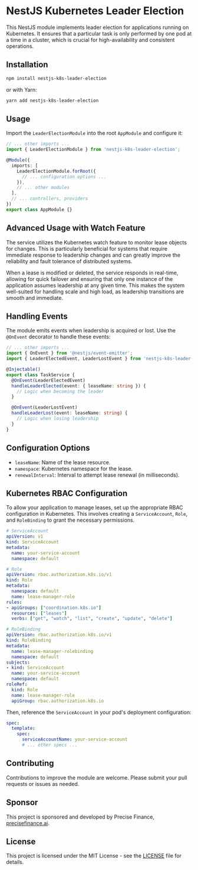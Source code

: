 # NestJS Kubernetes Leader Election

This NestJS module implements leader election for applications running on Kubernetes. It ensures that a particular task is only performed by one pod at a time in a cluster, which is crucial for high-availability and consistent operations.

## Installation

```bash
npm install nestjs-k8s-leader-election
```

or with Yarn:

```bash
yarn add nestjs-k8s-leader-election
```

## Usage

Import the `LeaderElectionModule` into the root `AppModule` and configure it:

```typescript
// ... other imports ...
import { LeaderElectionModule } from 'nestjs-k8s-leader-election';

@Module({
  imports: [
    LeaderElectionModule.forRoot({
      // ... configuration options ...
    }),
    // ... other modules
  ],
  // ... controllers, providers
})
export class AppModule {}
```

## Advanced Usage with Watch Feature

The service utilizes the Kubernetes watch feature to monitor lease objects for changes. This is particularly beneficial for systems that require immediate response to leadership changes and can greatly improve the reliability and fault tolerance of distributed systems.

When a lease is modified or deleted, the service responds in real-time, allowing for quick failover and ensuring that only one instance of the application assumes leadership at any given time. This makes the system well-suited for handling scale and high load, as leadership transitions are smooth and immediate.

## Handling Events

The module emits events when leadership is acquired or lost. Use the `@OnEvent` decorator to handle these events:

```typescript
// ... other imports ...
import { OnEvent } from '@nestjs/event-emitter';
import { LeaderElectedEvent, LeaderLostEvent } from 'nestjs-k8s-leader-election';

@Injectable()
export class TaskService {
  @OnEvent(LeaderElectedEvent)
  handleLeaderElected(event: { leaseName: string }) {
    // Logic when becoming the leader
  }

  @OnEvent(LeaderLostEvent)
  handleLeaderLost(event: leaseName: string) {
    // Logic when losing leadership
  }
}
```

## Configuration Options

- `leaseName`: Name of the lease resource.
- `namespace`: Kubernetes namespace for the lease.
- `renewalInterval`: Interval to attempt lease renewal (in milliseconds).

## Kubernetes RBAC Configuration

To allow your application to manage leases, set up the appropriate RBAC configuration in Kubernetes. This involves creating a `ServiceAccount`, `Role`, and `RoleBinding` to grant the necessary permissions.

```yaml
# ServiceAccount
apiVersion: v1
kind: ServiceAccount
metadata:
  name: your-service-account
  namespace: default

# Role
apiVersion: rbac.authorization.k8s.io/v1
kind: Role
metadata:
  namespace: default
  name: lease-manager-role
rules:
- apiGroups: ["coordination.k8s.io"]
  resources: ["leases"]
  verbs: ["get", "watch", "list", "create", "update", "delete"]

# RoleBinding
apiVersion: rbac.authorization.k8s.io/v1
kind: RoleBinding
metadata:
  name: lease-manager-rolebinding
  namespace: default
subjects:
- kind: ServiceAccount
  name: your-service-account
  namespace: default
roleRef:
  kind: Role
  name: lease-manager-role
  apiGroup: rbac.authorization.k8s.io
```

Then, reference the `ServiceAccount` in your pod's deployment configuration:

```yaml
spec:
  template:
    spec:
      serviceAccountName: your-service-account
      # ... other specs ...
```

## Contributing

Contributions to improve the module are welcome. Please submit your pull requests or issues as needed.

## Sponsor

This project is sponsored and developed by Precise Finance, [precisefinance.ai](https://precisefinance.ai).


## License

This project is licensed under the MIT License - see the [LICENSE](LICENSE) file for details.
```